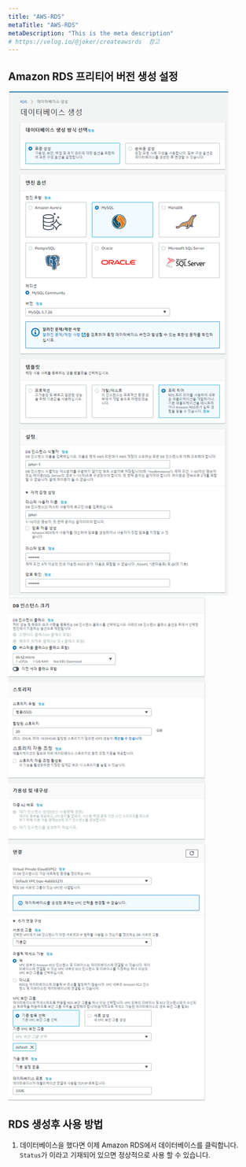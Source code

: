 ```yaml
---
title: "AWS-RDS"
metaTitle: "AWS-RDS"
metaDescription: "This is the meta description"
# https://velog.io/@joker/createawsrds  참고
---
```




## Amazon RDS 프리티어 버전 생성 설정

![dsf](../../../src/images/rds1.png)  
![dsf](../../../src/images/rds2.png)  

## RDS 생성후 사용 방법

1. 데이터베이스을 했다면 이제 Amazon RDS에서 데이터베이스를 클릭합니다.  
`Status`가  이라고 기재되어 있으면 정상적으로 사용 할 수 있습니다.